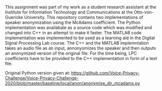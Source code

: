 This assignment was part of my work as a student research assistant at the Institute for Information Technology and Communications at the Otto-von-Guericke University. 
This repository contains two implementations of speaker anonymization using the McAdams coefficient. The Python implementation was availabale as a source code which was modified and changed into C++ in an attempt to make it faster. The MATLAB code implementation was implemented to be used as a learning aid in the Digital Signal Processing Lab course. 
The C++ and the MATLAB implemntation takes an audio file as an input, annonyomizes the speaker and then outputs an anonymized version of the original file. For the time being, LPC coefficients have to be provided to the C++ implementation in form of a text file.

Original Python version given at: https://github.com/Voice-Privacy-Challenge/Voice-Privacy-Challenge-2020/blob/master/baseline/local/anon/anonymise_dir_mcadams.py
